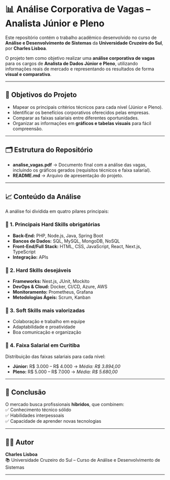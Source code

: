 # 📊 Análise Corporativa de Vagas – Analista Júnior e Pleno

Este repositório contém o trabalho acadêmico desenvolvido no curso de **Análise e Desenvolvimento de Sistemas** da **Universidade Cruzeiro do Sul**, por **Charles Lisboa**.  

O projeto tem como objetivo realizar uma **análise corporativa de vagas** para os cargos de **Analista de Dados Júnior e Pleno**, utilizando informações reais de mercado e representando os resultados de forma **visual e comparativa**.

---

## 🎯 Objetivos do Projeto
- Mapear os principais critérios técnicos para cada nível (Júnior e Pleno).  
- Identificar os benefícios corporativos oferecidos pelas empresas.  
- Comparar as faixas salariais entre diferentes oportunidades.  
- Organizar as informações em **gráficos e tabelas visuais** para fácil compreensão.  

---

## 🗂️ Estrutura do Repositório
- **analise_vagas.pdf** → Documento final com a análise das vagas, incluindo os gráficos gerados (requisitos técnicos e faixa salarial).  
- **README.md** → Arquivo de apresentação do projeto.  

---

## 📈 Conteúdo da Análise

A análise foi dividida em quatro pilares principais:

### 🔹 1. Principais Hard Skills obrigatórias
- **Back-End:** PHP, Node.js, Java, Spring Boot  
- **Bancos de Dados:** SQL, MySQL, MongoDB, NoSQL  
- **Front-End/Full Stack:** HTML, CSS, JavaScript, React, Next.js, TypeScript  
- **Integração:** APIs  

### 🔹 2. Hard Skills desejáveis
- **Frameworks:** Nest.js, JUnit, Mockito  
- **DevOps & Cloud:** Docker, CI/CD, Azure, AWS  
- **Monitoramento:** Prometheus, Grafana  
- **Metodologias Ágeis:** Scrum, Kanban  

### 🔹 3. Soft Skills mais valorizadas
- Colaboração e trabalho em equipe  
- Adaptabilidade e proatividade  
- Boa comunicação e organização  

### 🔹 4. Faixa Salarial em Curitiba
Distribuição das faixas salariais para cada nível:  
- **Júnior:** R$ 3.000 – R$ 4.000 → *Média: R$ 3.894,00*  
- **Pleno:** R$ 5.000 – R$ 7.000 → *Média: R$ 5.680,00*  

---

## 📂 Conclusão
O mercado busca profissionais **híbridos**, que combinem:  
✅ Conhecimento técnico sólido  
✅ Habilidades interpessoais  
✅ Capacidade de aprender novas tecnologias  

---

## 👨‍🎓 Autor
**Charles Lisboa**  
📚 Universidade Cruzeiro do Sul – Curso de Análise e Desenvolvimento de Sistemas  

---
